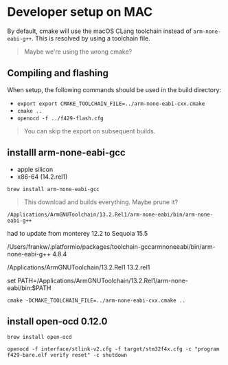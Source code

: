 # Developer setup on MAC
By default, cmake will use the macOS CLang toolchain
instead of ``arm-none-eabi-g++``.
This is resolved by using a toolchain file.

> Maybe we're using the wrong cmake?

## Compiling and flashing
When setup, the following commands should be used in the build directory:
- ``export export CMAKE_TOOLCHAIN_FILE=../arm-none-eabi-cxx.cmake``
- ``cmake ..``
- ``openocd -f ../f429-flash.cfg``

> You can skip the export on subsequent builds.

## installl arm-none-eabi-gcc
- apple silicon
- x86-64 (14.2.rel1)

``brew install arm-none-eabi-gcc``
> This download and builds everything. Maybe prune it?

``/Applications/ArmGNUToolchain/13.2.Rel1/arm-none-eabi/bin/arm-none-eabi-g++``

had to update from monterey 12.2 to Sequoia 15.5


/Users/frankw/.platformio/packages/toolchain-gccarmnoneeabi/bin/arm-none-eabi-g++
4.8.4

/Applications/ArmGNUToolchain/13.2.Rel1
13.2.rel1

set PATH=/Applications/ArmGNUToolchain/13.2.Rel1/arm-none-eabi/bin:$PATH

``cmake -DCMAKE_TOOLCHAIN_FILE=../arm-none-eabi-cxx.cmake ..``

## install open-ocd 0.12.0
``brew install open-ocd``

``openocd -f interface/stlink-v2.cfg -f target/stm32f4x.cfg -c "program f429-bare.elf verify reset" -c shutdown``



